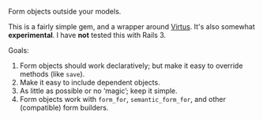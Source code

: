 Form objects outside your models.

This is a fairly simple gem, and a wrapper around
[Virtus](https://github.com/solnic/virtus). It's also somewhat
**experimental**. I have **not** tested this with Rails 3.


Goals:
1. Form objects should work declaratively; but make it easy to override methods
   (like `save`).
2. Make it easy to include dependent objects.
3. As little as possible or no ‘magic’; keep it simple.
4. Form objects work with `form_for`, `semantic_form_for`, and other
   (compatible) form builders.
